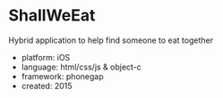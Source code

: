 # ShallWeEat

Hybrid application to help find someone to eat together

- platform: iOS
- language: html/css/js & object-c
- framework: phonegap
- created: 2015
